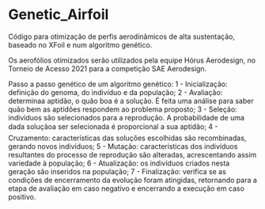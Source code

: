 # Genetic_Airfoil

Código para otimização de perfis aerodinâmicos de alta sustentação, baseado no XFoil e num algoritmo genético.

Os aerofólios otimizados serão utilizados pela equipe Hórus Aerodesign, no Torneio de Acesso 2021 para a competição SAE Aerodesign.

Passo a passo genético de um algoritmo genético:
    1 - Inicialização: definição do genoma, do indivíduo e da população;
    2 - Avaliação: determinaa aptidão, o quão boa é a solução. É feita uma 
    análise para saber quão bem as aptidões respondem ao problema proposto;
    3 - Seleção: indivíduos são selecionados para a reprodução. A probabilidade 
    de uma dada soluçãoa ser selecionada é proporcional a sua aptidão;
    4 - Cruzamento: características das soluções escolhidas são recombinadas, 
    gerando novos indivíduos;
    5 - Mutação: características dos indivíduos resultantes do processo de
    reprodução são alteradas, acrescentando assim variedade à população;
    6 - Atualização: os indivíduos criados nesta geração são inseridos na
    população;
    7 - Finalização: verifica se as condições de encerramento da evolução
    foram atingidas, retornando para a etapa de avaliação em caso
    negativo e encerrando a execução em caso positivo.
  
